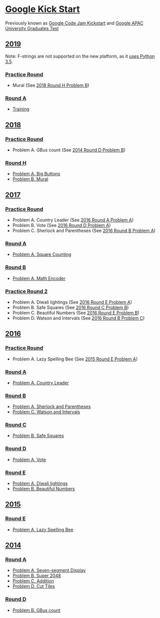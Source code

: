 # [Google Kick Start](https://codingcompetitions.withgoogle.com/kickstart)

Previously known as [Google Code Jam Kickstart](https://code.google.com/codejam/kickstart/)
and [Google APAC University Graduates Test](https://code.google.com/codejam/apactest)

## [2019](2019)

Note: F-strings are not supported on the new platform,
as it [uses Python 3.5](https://code.google.com/codejam/resources/faq#language-details).

### [Practice Round](https://codingcompetitions.withgoogle.com/kickstart/round/0000000000051060)

- Mural (See [2018 Round H Problem B](2018/Round%20H/Problem%20B))

### [Round A](2019/Round%20A)

- [Training](2019/Round%20A/Training)

## [2018](2018)

### [Practice Round](https://code.google.com/codejam/contest/4374486/dashboard)

- Problem A. GBus count (See [2014 Round D Problem B](2014/Round%20D/Problem%20B))

### [Round H](2018/Round%20H)

- [Problem A. Big Buttons](2018/Round%20H/Problem%20A)
- [Problem B. Mural](2018/Round%20H/Problem%20B)

## [2017](2017)

### [Practice Round](https://code.google.com/codejam/contest/6304486/dashboard)

- Problem A. Country Leader (See [2016 Round A Problem A](2016/Round%20A/Problem%20A))
- Problem B. Vote (See [2016 Round D Problem A](2016/Round%20D/Problem%20A))
- Problem C. Sherlock and Parentheses (See [2016 Round B Problem A](2016/Round%20B/Problem%20A))

### [Round A](2017/Round%20A)

- [Problem A. Square Counting](2017/Round%20A/Problem%20A)

### [Round B](2017/Round%20B)

- [Problem A. Math Encoder](2017/Round%20B/Problem%20A)

### [Practice Round 2](https://code.google.com/codejam/contest/12254486/dashboard)

- Problem A. Diwali lightings (See [2016 Round E Problem A](2016/Round%20E/Problem%20A))
- Problem B. Safe Squares (See [2016 Round C Problem B](2016/Round%20C/Problem%20B))
- Problem C. Beautiful Numbers (See [2016 Round E Problem B](2016/Round%20E/Problem%20B))
- Problem D. Watson and Intervals (See [2016 Round B Problem C](2016/Round%20B/Problem%20C))

## [2016](2016)

### [Practice Round](https://code.google.com/codejam/contest/5254486/dashboard)

- Problem A. Lazy Spelling Bee (See [2015 Round E Problem A](2015/Round%20E/Problem%20A))

### [Round A](2016/Round%20A)

- [Problem A. Country Leader](2016/Round%20A/Problem%20A)

### [Round B](2016/Round%20B)

- [Problem A. Sherlock and Parentheses](2016/Round%20B/Problem%20A)
- [Problem C. Watson and Intervals](2016/Round%20B/Problem%20C)

### [Round C](2016/Round%20C)

- [Problem B. Safe Squares](2016/Round%20C/Problem%20B)

### [Round D](2016/Round%20D)

- [Problem A. Vote](2016/Round%20D/Problem%20A)

### [Round E](2016/Round%20E)

- [Problem A. Diwali lightings](2016/Round%20E/Problem%20A)
- [Problem B. Beautiful Numbers](2016/Round%20E/Problem%20B)

## [2015](2015)

### [Round E](2015/Round%20E)

- [Problem A. Lazy Spelling Bee](2015/Round%20E/Problem%20A)

## [2014](2014)

### [Round A](2014/Round%20A)

- [Problem A. Seven-segment Display](2014/Round%20A/Problem%20A)
- [Problem B. Super 2048](2014/Round%20A/Problem%20B)
- [Problem C. Addition](2014/Round%20A/Problem%20C)
- [Problem D. Cut Tiles](2014/Round%20A/Problem%20D)

### [Round D](2014/Round%20D)

- [Problem B. GBus count](2014/Round%20D/Problem%20B)
